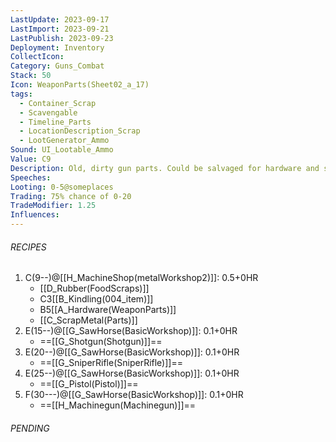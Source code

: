 ```yaml
---
LastUpdate: 2023-09-17
LastImport: 2023-09-21
LastPublish: 2023-09-23
Deployment: Inventory
CollectIcon: 
Category: Guns_Combat
Stack: 50
Icon: WeaponParts(Sheet02_a_17)
tags:
  - Container_Scrap
  - Scavengable
  - Timeline_Parts
  - LocationDescription_Scrap
  - LootGenerator_Ammo
Sound: UI_Lootable_Ammo
Value: C9
Description: Old, dirty gun parts. Could be salvaged for hardware and scrap, or cleaned up with a little love and some oil.
Speeches: 
Looting: 0-5@someplaces
Trading: 75% chance of 0-20
TradeModifier: 1.25
Influences:
---
```


###### RECIPES
1. C(9--)@[[H_MachineShop(metalWorkshop2)]]: 0.5+0HR
	- [[D_Rubber(FoodScraps)]]
	- C3[[B_Kindling(004_item)]]
	- B5[[A_Hardware(WeaponParts)]]
	- [[C_ScrapMetal(Parts)]]
2. E(15--)@[[G_SawHorse(BasicWorkshop)]]: 0.1+0HR
	- ==[[G_Shotgun(Shotgun)]]==
3. E(20--)@[[G_SawHorse(BasicWorkshop)]]: 0.1+0HR
	- ==[[G_SniperRifle(SniperRifle)]]==
4. E(25--)@[[G_SawHorse(BasicWorkshop)]]: 0.1+0HR
	- ==[[G_Pistol(Pistol)]]==
5. F(30---)@[[G_SawHorse(BasicWorkshop)]]: 0.1+0HR
	- ==[[H_Machinegun(Machinegun)]]==

###### PENDING
